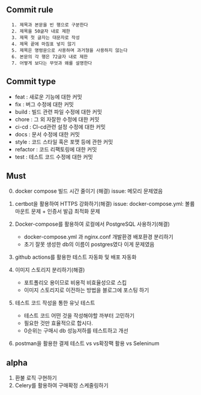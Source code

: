 ## Commit rule
      1. 제목과 본문을 빈 행으로 구분한다
      2. 제목을 50글자 내로 제한
      3. 제목 첫 글자는 대문자로 작성
      4. 제목 끝에 마침표 넣지 않기
      5. 제목은 명령문으로 사용하며 과거형을 사용하지 않는다
      6. 본문의 각 행은 72글자 내로 제한
      7. 어떻게 보다는 무엇과 왜를 설명한다

## Commit type
- feat : 새로운 기능에 대한 커밋
- fix : 버그 수정에 대한 커밋
- build : 빌드 관련 파일 수정에 대한 커밋
- chore : 그 외 자잘한 수정에 대한 커밋
- ci-cd : CI-cd관련 설정 수정에 대한 커밋
- docs : 문서 수정에 대한 커밋
- style : 코드 스타일 혹은 포맷 등에 관한 커밋
- refactor :  코드 리팩토링에 대한 커밋
- test : 테스트 코드 수정에 대한 커밋


## Must
0. docker compose 빌드 시간 줄이기 (해결)
      issue: 메모리 문제였음
1. certbot을 활용하여 HTTPS 강화하기(해결)
      issue: docker-compose.yml: 볼륨 마운트 문제 + 인증서 발급 최적화 문제
2. Docker-compose를 활용하여 로컬에서 PostgreSQL 사용하기(해결)
      - docker-compose.yml 과 nginx.conf 개발환경 배포환경 분리하기
      - 초기 잘못 생성한 db의 이름이 postgres였다 이게 문제였음
      
3. github actions를 활용한 테스트 자동화 및 배포 자동화
4. 이미지 스토리지 분리하기(해결)
      - 포트폴리오 용이므로 비용적 비효율성으로 스킵
      - 이미지 스토리지로 이전하는 방법을 블로그에 포스팅 하기
5. 테스트 코드 작성을 통한 유닛 테스트
      - 테스트 코드 어떤 것을 작성해야할 까부터 고민하기
      - 필요한 것만 효율적으로 합시다.
      - 0순위는 구매시 db 성능저하를 테스트하고 개선
6. postman을 활용한 결제 테스트 vs vs확장팩 활용 vs Seleninum


## alpha
1. 환불 로직 구현하기
2. Celery를 활용하여 구매확정 스케줄링하기








